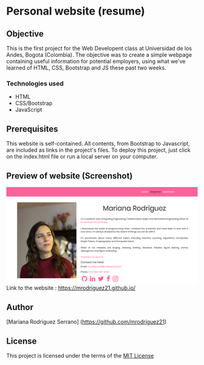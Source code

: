 # Personal website (resume)

## Objective
This is the first project for the Web Developent class at Universidad de los Andes, Bogota (Colombia). The objective was to create a simple webpage containing useful information for potential employers, using what we've learned of HTML, CSS, Bootstrap and JS these past two weeks.

### Technologies used
* HTML
* CSS/Bootstrap
* JavaScript

## Prerequisites
This website is self-contained. All contents, from Bootstrap to Javascript, are included as links in the project's files. To deploy this project, just click on the index.html file or run a local server on your computer.

## Preview of website (Screenshot)
![Screenshot of website](images/screenshot.png?raw=true "Screenshot of the website functioning")
Link to the website : https://mrodriguez21.github.io/

## Author
[Mariana Rodriguez Serrano] (https://github.com/mrodriguez21)

## License
This project is licensed under the terms of the [MIT License](https://github.com/mrodriguez21/mrodriguez21.github.io/blob/master/LICENSE)
